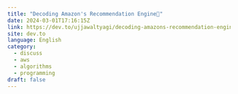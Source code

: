 ```yaml
---
title: "Decoding Amazon's Recommendation Engine🤯"
date: 2024-03-01T17:16:15Z
link: https://dev.to/ujjawaltyagi/decoding-amazons-recommendation-engine-3gpo?utm_medium=RSS&utm_source=news.12bit.vn
site: dev.to
language: English
category:
  - discuss
  - aws
  - algorithms
  - programming
draft: false
---
```


